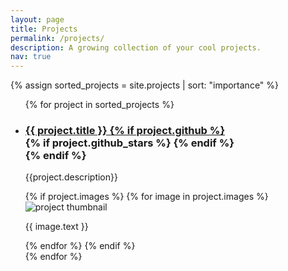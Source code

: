 ```yaml
---
layout: page
title: Projects
permalink: /projects/
description: A growing collection of your cool projects.
nav: true
---
```


{% assign sorted_projects = site.projects | sort: "importance" %}
<ul class="post-list">
{% for project in sorted_projects %}
  <li>
      <h3><a class="project-title" {% if project.not_empty%} href="{{ project.url | relative_url }}" {% endif %}>{{ project.title }}
            {% if project.github %}
            <div class="github-icon">
              <div class="icon" data-toggle="tooltip" title="Code Repository">
                <a href="{{ project.github }}" target="_blank"><i class="fab fa-github gh-icon"></i></a>
              </div>
              {% if project.github_stars %}
              <span class="stars" data-toggle="tooltip" title="GitHub Stars">
                <i class="fas fa-star"></i>
                <span id="{{ project.github_stars }}-stars"></span>
              </span>
              {% endif %}
            </div>
            {% endif %}</a></h3>
      <p>{{project.description}}</p>
      <!-- {{project.img}} -->
      <div class="card hoverable">
        {% if project.images %}
          {% for image in project.images %}
          <img class="img-responsive" src="{{ image.path | relative_url}}" alt="project thumbnail">
            <div class="card-body">
              <!-- <h2 class="card-title text-lowercase">{{ project.title }}</h2> -->
              <p class="card-text">{{ image.text }}</p>
              <div class="row justify-content-center"></div>
              <!-- <div class="row ml-1 mr-1 p-0"></div> -->
            </div>
          {% endfor %}
        <!-- <img src="{{ project.img | relative_url }}" alt="project thumbnail"> -->
        {% endif %}
      </div>
  </li>
{% endfor %}
</ul>
